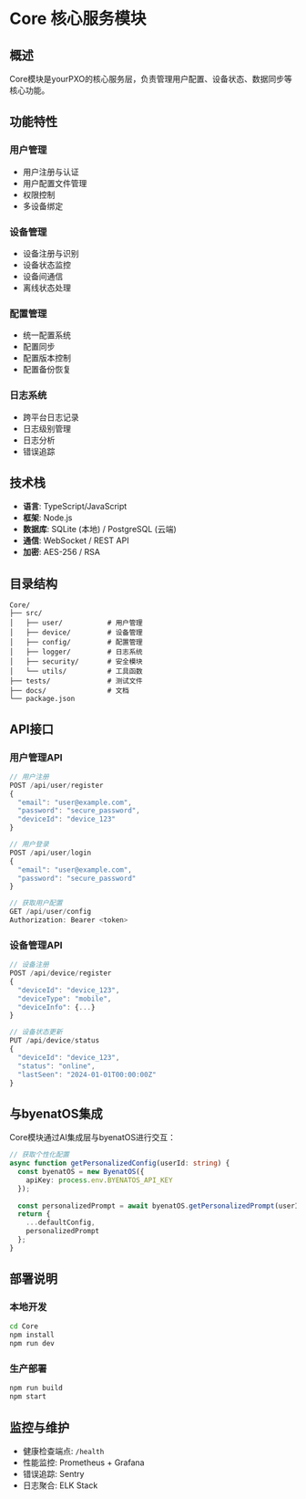 # Core 核心服务模块

## 概述

Core模块是yourPXO的核心服务层，负责管理用户配置、设备状态、数据同步等核心功能。

## 功能特性

### 用户管理
- 用户注册与认证
- 用户配置文件管理
- 权限控制
- 多设备绑定

### 设备管理
- 设备注册与识别
- 设备状态监控
- 设备间通信
- 离线状态处理

### 配置管理
- 统一配置系统
- 配置同步
- 配置版本控制
- 配置备份恢复

### 日志系统
- 跨平台日志记录
- 日志级别管理
- 日志分析
- 错误追踪

## 技术栈

- **语言**: TypeScript/JavaScript
- **框架**: Node.js
- **数据库**: SQLite (本地) / PostgreSQL (云端)
- **通信**: WebSocket / REST API
- **加密**: AES-256 / RSA

## 目录结构

```
Core/
├── src/
│   ├── user/           # 用户管理
│   ├── device/         # 设备管理
│   ├── config/         # 配置管理
│   ├── logger/         # 日志系统
│   ├── security/       # 安全模块
│   └── utils/          # 工具函数
├── tests/              # 测试文件
├── docs/               # 文档
└── package.json
```

## API接口

### 用户管理API
```typescript
// 用户注册
POST /api/user/register
{
  "email": "user@example.com",
  "password": "secure_password",
  "deviceId": "device_123"
}

// 用户登录
POST /api/user/login
{
  "email": "user@example.com",
  "password": "secure_password"
}

// 获取用户配置
GET /api/user/config
Authorization: Bearer <token>
```

### 设备管理API
```typescript
// 设备注册
POST /api/device/register
{
  "deviceId": "device_123",
  "deviceType": "mobile",
  "deviceInfo": {...}
}

// 设备状态更新
PUT /api/device/status
{
  "deviceId": "device_123",
  "status": "online",
  "lastSeen": "2024-01-01T00:00:00Z"
}
```

## 与byenatOS集成

Core模块通过AI集成层与byenatOS进行交互：

```typescript
// 获取个性化配置
async function getPersonalizedConfig(userId: string) {
  const byenatOS = new ByenatOS({
    apiKey: process.env.BYENATOS_API_KEY
  });
  
  const personalizedPrompt = await byenatOS.getPersonalizedPrompt(userId);
  return {
    ...defaultConfig,
    personalizedPrompt
  };
}
```

## 部署说明

### 本地开发
```bash
cd Core
npm install
npm run dev
```

### 生产部署
```bash
npm run build
npm start
```

## 监控与维护

- 健康检查端点: `/health`
- 性能监控: Prometheus + Grafana
- 错误追踪: Sentry
- 日志聚合: ELK Stack
